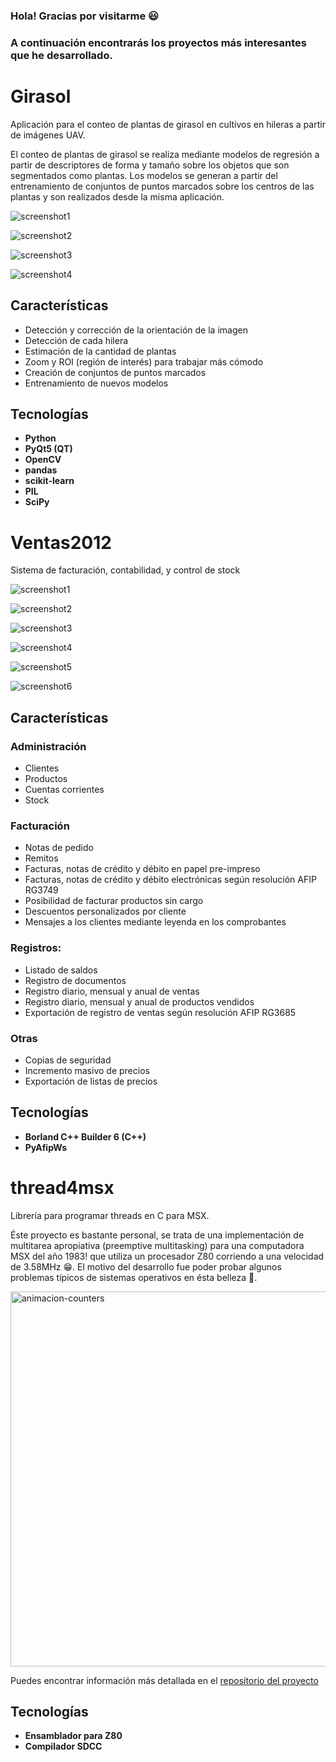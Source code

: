 ### Hola! Gracias por visitarme 😃
### A continuación encontrarás los proyectos más interesantes que he desarrollado.

# Girasol

Aplicación para el conteo de plantas de girasol en cultivos en hileras a partir de imágenes UAV.

El conteo de plantas de girasol se realiza mediante modelos de regresión a partir de descriptores de forma y tamaño sobre los objetos que son segmentados como plantas. Los modelos se generan a partir del entrenamiento de conjuntos de puntos marcados sobre los centros de las plantas y son realizados desde la misma aplicación.

![screenshot1](https://user-images.githubusercontent.com/75378876/176992989-09f57342-1a8d-42a3-9367-551aa8e23258.png)

![screenshot2](https://user-images.githubusercontent.com/75378876/176992992-e0fbc3d9-0dec-40bb-a94d-3574d7844a22.png)

![screenshot3](https://user-images.githubusercontent.com/75378876/176992993-514854b1-94a8-4b17-bf1c-8b2aac9d39cc.png)

![screenshot4](https://user-images.githubusercontent.com/75378876/176992994-8f557fd7-aa66-40b7-920f-316ca3756911.png)

## Características

* Detección y corrección de la orientación de la imagen
* Detección de cada hilera
* Estimación de la cantidad de plantas
* Zoom y ROI (región de interés) para trabajar más cómodo
* Creación de conjuntos de puntos marcados
* Entrenamiento de nuevos modelos

## Tecnologías

* **Python**
* **PyQt5 (QT)**
* **OpenCV**
* **pandas**
* **scikit-learn**
* **PIL**
* **SciPy**

# Ventas2012

Sistema de facturación, contabilidad, y control de stock

![screenshot1](https://user-images.githubusercontent.com/75378876/176060409-bb010301-6841-4b8b-b585-54d2eea3dd98.png)

![screenshot2](https://user-images.githubusercontent.com/75378876/176060412-19d319c1-f7fb-416a-b833-04c081867dd5.png)

![screenshot3](https://user-images.githubusercontent.com/75378876/176060414-85de7556-0658-43e1-83bc-6003e41a096c.png)

![screenshot4](https://user-images.githubusercontent.com/75378876/176060415-ab73cd01-66db-42ea-8bc9-22f7808cf8e9.png)

![screenshot5](https://user-images.githubusercontent.com/75378876/176060417-8623779d-3c34-4a44-ac6f-379394636434.png)

![screenshot6](https://user-images.githubusercontent.com/75378876/176060418-f8394cfd-ba40-4cd1-bbdb-d6a5b5dc9d1a.png)

## Características

### Administración
* Clientes
* Productos
* Cuentas corrientes
* Stock

### Facturación
* Notas de pedido
* Remitos
* Facturas, notas de crédito y débito en papel pre-impreso
* Facturas, notas de crédito y débito electrónicas según resolución AFIP RG3749
* Posibilidad de facturar productos sin cargo
* Descuentos personalizados por cliente
* Mensajes a los clientes mediante leyenda en los comprobantes

### Registros:
* Listado de saldos
* Registro de documentos
* Registro diario, mensual y anual de ventas
* Registro diario, mensual y anual de productos vendidos
* Exportación de registro de ventas según resolución AFIP RG3685

### Otras
* Copias de seguridad
* Incremento masivo de precios
* Exportación de listas de precios


## Tecnologías
* **Borland C++ Builder 6 (C++)**
* **PyAfipWs**


# thread4msx

Librería para programar threads en C para MSX.

Éste proyecto es bastante personal, se trata de una implementación de multitarea apropiativa (preemptive multitasking) para una computadora MSX del año 1983! que utiliza un procesador Z80 corriendo a una velocidad de 3.58MHz 😁. El motivo del desarrollo fue poder probar algunos problemas típicos de sistemas operativos en ésta belleza 💙.

<img src="https://user-images.githubusercontent.com/75378876/175836223-fd2382e8-baa6-4956-8315-03707f2345bc.gif" alt="animacion-counters" width="600">

Puedes encontrar información más detallada en el [repositorio del proyecto](https://github.com/fcamussi/thread4msx)

## Tecnologías

* **Ensamblador para Z80**
* **Compilador SDCC**

